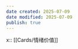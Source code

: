 ```yaml
---
date created: 2025-07-09
date modified: 2025-07-09
publish: true
---
```


x:: [[Cards/情绪价值]]

